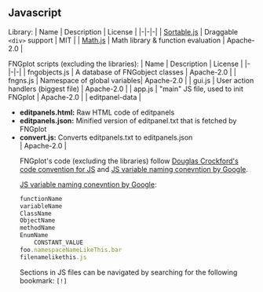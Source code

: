 ## Javascript

Library:
| Name | Description | License |
|-|-|-|
| [Sortable.js](https://github.com/SortableJS/Sortable) | Draggable `<div>` support | MIT |
| [Math.js](https://github.com/josdejong/mathjs) | Math library & function evaluation | Apache-2.0 |

FNGplot scripts (excluding the libraries):
| Name | Description | License |
|-|-|-|
| fngobjects.js | A database of FNGobject classes | Apache-2.0 |
| fngns.js | Namespace of global variables| Apache-2.0 |
| gui.js | User action handlers (biggest file) | Apache-2.0 |
| app.js | "main" JS file, used to init FNGplot | Apache-2.0 |
| editpanel-data | <ul><li>**editpanels.html:** Raw HTML code of editpanels</li><li>**editpanels.json:** Minified version of editpanel.txt that is fetched by FNGplot</li><li>**convert.js:** Converts editpanels.txt to editpanels.json</li>  | Apache-2.0 |

FNGplot's code (excluding the libraries) follow [Douglas Crockford's code convention for JS](https://www.crockford.com/code.html) and [JS variable naming conevntion by Google](https://google.github.io/styleguide/javascriptguide.xml?showone=Naming#Naming).

[JS variable naming conevntion by Google](https://google.github.io/styleguide/javascriptguide.xml?showone=Naming#Naming):

```js
functionName
variableName
ClassName
ObjectName
methodName
EnumName
    CONSTANT_VALUE
foo.namespaceNameLikeThis.bar
filenamelikethis.js
```

Sections in JS files can be navigated by searching for the following bookmark: `[!]`
